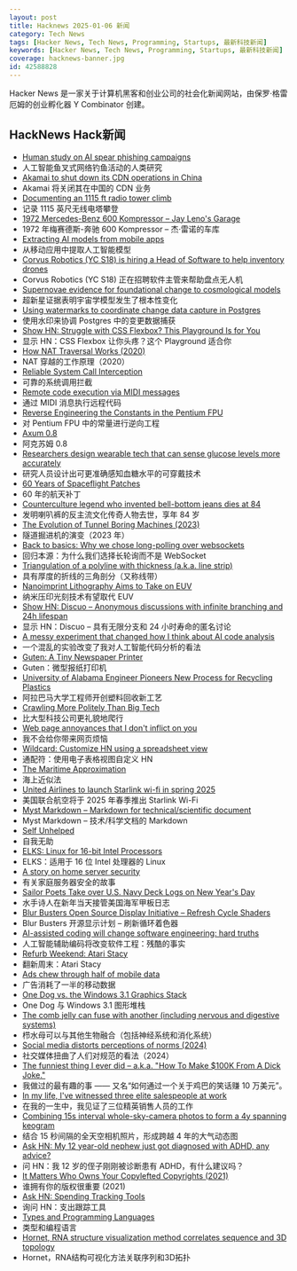 ```yaml
---
layout: post
title: Hacknews 2025-01-06 新闻
category: Tech News
tags: [Hacker News, Tech News, Programming, Startups, 最新科技新闻]
keywords: [Hacker News, Tech News, Programming, Startups, 最新科技新闻]
coverage: hacknews-banner.jpg
id: 42588828
---
```


Hacker News 是一家关于计算机黑客和创业公司的社会化新闻网站，由保罗·格雷厄姆的创业孵化器 Y Combinator 创建。

## HackNews Hack新闻

- [Human study on AI spear phishing campaigns](https://www.lesswrong.com/posts/GCHyDKfPXa5qsG2cP/human-study-on-ai-spear-phishing-campaigns)
- 人工智能鱼叉式网络钓鱼活动的人类研究
- [Akamai to shut down its CDN operations in China](https://content.akamai.com/index.php/email/emailWebview?email=NjQyLVNLTi00NDkAAAGWBQgHSPFMp0ow2aF67IAbDOB0c1pNppYjWH8ZCkGxrVi4pDs7pT_120NiLvARghhVOBbaIJqps_3Ii2OZlixo3IPjhpR79JsTe-0&trk=comments_comments-list_comment-text)
- Akamai 将关闭其在中国的 CDN 业务
- [Documenting an 1115 ft radio tower climb](https://www.jeffgeerling.com/blog/2024/documenting-1115-ft-radio-tower-climb)
- 记录 1115 英尺无线电塔攀登
- [1972 Mercedes-Benz 600 Kompressor – Jay Leno's Garage](https://www.youtube.com/watch?v=4LnHdWgLlFI)
- 1972 年梅赛德斯-奔驰 600 Kompressor – 杰·雷诺的车库
- [Extracting AI models from mobile apps](https://altayakkus.substack.com/p/you-wouldnt-download-an-ai)
- 从移动应用中提取人工智能模型
- [Corvus Robotics (YC S18) is hiring a Head of Software to help inventory drones]()
- Corvus Robotics (YC S18) 正在招聘软件主管来帮助盘点无人机
- [Supernovae evidence for foundational change to cosmological models](https://academic.oup.com/mnrasl/article/537/1/L55/7926647)
- 超新星证据表明宇宙学模型发生了根本性变化
- [Using watermarks to coordinate change data capture in Postgres](https://blog.sequinstream.com/using-watermarks-to-coordinate-change-data-capture-in-postgres/)
- 使用水印来协调 Postgres 中的变更数据捕获
- [Show HN: Struggle with CSS Flexbox? This Playground Is for You](https://yoavsbg.github.io/css-flexbox-playground/)
- 显示 HN：CSS Flexbox 让你头疼？这个 Playground 适合你
- [How NAT Traversal Works (2020)](https://tailscale.com/blog/how-nat-traversal-works)
- NAT 穿越的工作原理（2020）
- [Reliable System Call Interception](https://blog.mggross.com/intercepting-syscalls/)
- 可靠的系统调用拦截
- [Remote code execution via MIDI messages](https://psi3.ru/blog/swl01u/)
- 通过 MIDI 消息执行远程代码
- [Reverse Engineering the Constants in the Pentium FPU](http://www.righto.com/2025/01/pentium-floating-point-ROM.html)
- 对 Pentium FPU 中的常量进行逆向工程
- [Axum 0.8](https://tokio.rs/blog/2025-01-01-announcing-axum-0-8-0)
- 阿克苏姆 0.8
- [Researchers design wearable tech that can sense glucose levels more accurately](https://uwaterloo.ca/news/media/no-more-needles-tracking-blood-sugar-your-wrist)
- 研究人员设计出可更准确感知血糖水平的可穿戴技术
- [60 Years of Spaceflight Patches](https://arstechnica.com/space/2024/12/after-60-years-of-spaceflight-patches-here-are-some-of-our-favorites/)
- 60 年的航天补丁
- [Counterculture legend who invented bell-bottom jeans dies at 84](https://www.sfgate.com/local/article/peggy-caserta-obituary-sf-bell-bottom-jeans-19976707.php)
- 发明喇叭裤的反主流文化传奇人物去世，享年 84 岁
- [The Evolution of Tunnel Boring Machines (2023)](https://www.construction-physics.com/p/the-evolution-of-tunnel-boring-machines)
- 隧道掘进机的演变（2023 年）
- [Back to basics: Why we chose long-polling over websockets](https://www.inferable.ai/blog/posts/postgres-nodejs-longpolling.mdx)
- 回归本源：为什么我们选择长轮询而不是 WebSocket
- [Triangulation of a polyline with thickness (a.k.a. line strip)](https://jvernay.fr/en/blog/polyline-triangulation/)
- 具有厚度的折线的三角剖分（又称线带）
- [Nanoimprint Lithography Aims to Take on EUV](https://spectrum.ieee.org/nanoimprint-lithography)
- 纳米压印光刻技术有望取代 EUV
- [Show HN: Discuo – Anonymous discussions with infinite branching and 24h lifespan](https://discuo.com)
- 显示 HN：Discuo – 具有无限分支和 24 小时寿命的匿名讨论
- [A messy experiment that changed how I think about AI code analysis](https://nmn.gl/blog/ai-senior-developer)
- 一个混乱的实验改变了我对人工智能代码分析的看法
- [Guten: A Tiny Newspaper Printer](https://amanvir.com/guten)
- Guten：微型报纸打印机
- [University of Alabama Engineer Pioneers New Process for Recycling Plastics](https://news.ua.edu/2024/10/ua-chemical-engineer-plastic-recycling/)
- 阿拉巴马大学工程师开创塑料回收新工艺
- [Crawling More Politely Than Big Tech](https://cameronboehmer.com/building-a-polite-and-fast-web-crawler.html)
- 比大型科技公司更礼貌地爬行
- [Web page annoyances that I don't inflict on you](http://rachelbythebay.com/w/2025/01/04/cruft/)
- 我不会给你带来网页烦恼
- [Wildcard: Customize HN using a spreadsheet view](https://www.geoffreylitt.com/wildcard/)
- 通配符：使用电子表格视图自定义 HN
- [The Maritime Approximation](https://kevlinhenney.medium.com/the-maritime-approximation-8b71d5041cd5)
- 海上近似法
- [United Airlines to launch Starlink wi-fi in spring 2025](https://www.techinasia.com/news/united-airlines-launch-starlink-wifi-spring-2025)
- 美国联合航空将于 2025 年春季推出 Starlink Wi-Fi
- [Myst Markdown – Markdown for technical/scientific document](https://mystmd.org/guide)
- Myst Markdown – 技术/科学文档的 Markdown
- [Self Unhelped](https://sydneyreviewofbooks.com/reviews/self-unhelped)
- 自我无助
- [ELKS: Linux for 16-bit Intel Processors](https://github.com/ghaerr/elks)
- ELKS：适用于 16 位 Intel 处理器的 Linux
- [A story on home server security](https://raniseth.com/blog/2025-01-04-Home-Server-Security.html)
- 有关家庭服务器安全的故事
- [Sailor Poets Take over U.S. Navy Deck Logs on New Year's Day](https://www.twz.com/news-features/how-sailor-poets-take-over-u-s-navy-deck-logs-on-new-years-day)
- 水手诗人在新年当天接管美国海军甲板日志
- [Blur Busters Open Source Display Initiative – Refresh Cycle Shaders](https://blurbusters.com/blur-busters-open-source-display-initative-refresh-cycle-shaders/)
- Blur Busters 开源显示计划 – 刷新循环着色器
- [AI-assisted coding will change software engineering: hard truths](https://newsletter.pragmaticengineer.com/p/how-ai-will-change-software-engineering)
- 人工智能辅助编码将改变软件工程：残酷的事实
- [Refurb Weekend: Atari Stacy](http://oldvcr.blogspot.com/2025/01/refurb-weekend-atari-stacy.html)
- 翻新周末：Atari Stacy
- [Ads chew through half of mobile data](https://www.nextpit.com/ads-consume-half-of-your-mobile-data)
- 广告消耗了一半的移动数据
- [One Dog vs. the Windows 3.1 Graphics Stack](https://wuffs.org/blog/windows-3x-graphics)
- One Dog 与 Windows 3.1 图形堆栈
- [The comb jelly can fuse with another (including nervous and digestive systems)](https://www.cnn.com/2024/12/30/science/comb-jellies-fuse-single-organism/index.html)
- 栉水母可以与其他生物融合（包括神经系统和消化系统）
- [Social media distorts perceptions of norms (2024)](https://osf.io/preprints/psyarxiv/kgcrq)
- 社交媒体扭曲了人们对规范的看法（2024）
- [The funniest thing I ever did – a.k.a. "How To Make $100K From A Dick Joke."](https://imgur.com/gallery/KZ4u3c4)
- 我做过的最有趣的事 —— 又名“如何通过一个关于鸡巴的笑话赚 10 万美元”。
- [In my life, I've witnessed three elite salespeople at work](https://slate.com/life/2024/12/work-jobs-sales-telemarketing-america.html)
- 在我的一生中，我见证了三位精英销售人员的工作
- [Combining 15s interval whole-sky-camera photos to form a 4y spanning keogram](https://astrodon.social/@cgbassa/113770318993975063)
- 结合 15 秒间隔的全天空相机照片，形成跨越 4 年的大气动态图
- [Ask HN: My 12 year-old nephew just got diagnosed with ADHD, any advice?]()
- 问 HN：我 12 岁的侄子刚刚被诊断患有 ADHD，有什么建议吗？
- [It Matters Who Owns Your Copylefted Copyrights (2021)](https://sfconservancy.org/blog/2021/jun/30/who-should-own-foss-copyrights/)
- 谁拥有你的版权很重要 (2021)
- [Ask HN: Spending Tracking Tools]()
- 询问 HN：支出跟踪工具
- [Types and Programming Languages](https://www.cis.upenn.edu/~bcpierce/tapl/)
- 类型和编程语言
- [Hornet, RNA structure visualization method correlates sequence and 3D topology](https://phys.org/news/2024-12-hornet-rna-visualization-method-sequence.html)
- Hornet，RNA结构可视化方法关联序列和3D拓扑

